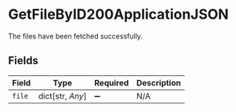 # GetFileByID200ApplicationJSON

The files have been fetched successfully.


## Fields

| Field              | Type               | Required           | Description        |
| ------------------ | ------------------ | ------------------ | ------------------ |
| `file`             | dict[str, *Any*]   | :heavy_minus_sign: | N/A                |